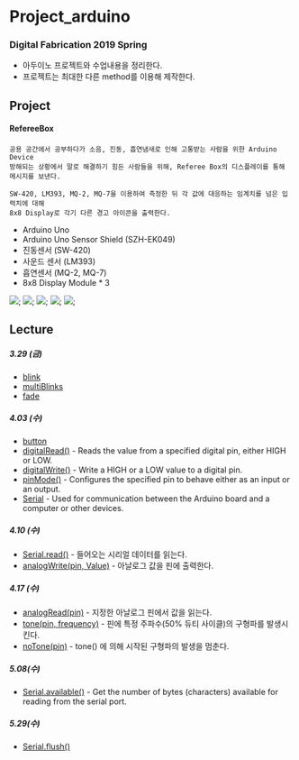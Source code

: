 # **Project_arduino**

### **Digital Fabrication** 2019 Spring

- 아두이노 프로젝트와 수업내용을 정리한다.
- 프로젝트는 최대한 다른 method를 이용해 제작한다.

## **Project**

#### RefereeBox
```
공용 공간에서 공부하다가 소음, 진동, 흡연냄새로 인해 고통받는 사람을 위한 Arduino Device
방해되는 상황에서 말로 해결하기 힘든 사람들을 위해, Referee Box의 디스플레이를 통해 메시지를 보낸다.

SW-420, LM393, MQ-2, MQ-7을 이용하여 측정한 뒤 각 값에 대응하는 임계치를 넘은 입력치에 대해
8x8 Display로 각기 다른 경고 아이콘을 출력한다.
```
- Arduino Uno
- Arduino Uno Sensor Shield (SZH-EK049)
- 진동센서 (SW-420)
- 사운드 센서 (LM393)
- 흡연센서 (MQ-2, MQ-7)
- 8x8 Display Module * 3

![](rm1.gif);
![](rm2.gif);
![](rm3.gif);
![](rm4.gif);
![](rm5.gif);


## **Lecture**

##### 3.29 (금)
- [blink](http://www.arduino.cc/en/Tutorial/Blink)
- [multiBlinks](https://www.arduino.cc/en/Tutorial/MultipleBlinks)
- [fade](https://www.arduino.cc/en/tutorial/fade)

##### 4.03 (수)
- [button](https://www.arduino.cc/en/tutorial/button)
- [digitalRead()](https://www.arduino.cc/reference/en/language/functions/digital-io/digitalread/) - Reads the value from a specified digital pin, either HIGH or LOW.
- [digitalWrite()](https://www.arduino.cc/reference/en/language/functions/digital-io/digitalwrite/) - Write a HIGH or a LOW value to a digital pin.
- [pinMode()](https://www.arduino.cc/reference/en/language/functions/digital-io/pinmode/) - Configures the specified pin to behave either as an input or an output. 
- [Serial](https://www.arduino.cc/reference/en/language/functions/communication/serial/) - Used for communication between the Arduino board and a computer or other devices.

##### 4.10 (수)
- [Serial.read()](https://www.arduino.cc/reference/ko/language/functions/communication/serial/read/) - 들어오는 시리얼 데이터를 읽는다.
- [analogWrite(pin, Value)](https://www.arduino.cc/reference/ko/language/functions/analog-io/analogwrite/) - 아날로그 값을 핀에 출력한다.

##### 4.17 (수)
- [analogRead(pin)](https://www.arduino.cc/reference/ko/language/functions/analog-io/analogread/) - 지정한 아날로그 핀에서 값을 읽는다.
- [tone(pin, frequency)](https://www.arduino.cc/reference/ko/language/functions/advanced-io/tone/) - 핀에 특정 주파수(50% 듀티 사이클)의 구형파를 발생시킨다.
- [noTone(pin)](https://www.arduino.cc/reference/ko/language/functions/advanced-io/notone/) - tone() 에 의해 시작된 구형파의 발생을 멈춘다.

##### 5.08(수)
- [Serial.available()](https://www.arduino.cc/reference/ko/language/functions/communication/serial/available/) - Get the number of bytes (characters) available for reading from the serial port.

##### 5.29(수)
- [Serial.flush()](https://www.arduino.cc/en/Serial/Flush)
